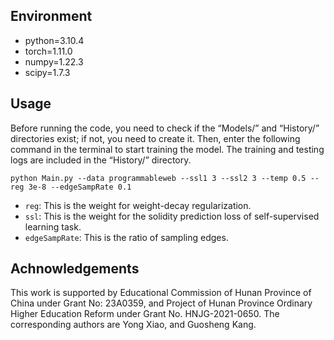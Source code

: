 ## Environment

* python=3.10.4
* torch=1.11.0
* numpy=1.22.3
* scipy=1.7.3

## Usage
Before running the code, you need to check if the “Models/” and “History/” directories exist; if not, you need to create it. Then, enter the following command in the terminal to start training the model. The training and testing logs are included in the “History/” directory.

```
python Main.py --data programmableweb --ssl1 3 --ssl2 3 --temp 0.5 --reg 3e-8 --edgeSampRate 0.1
```

* `reg`: This is the weight for weight-decay regularization.
* `ssl`: This is the weight for the solidity prediction loss of self-supervised learning task.
* `edgeSampRate`: This is the ratio of sampling edges.

## Achnowledgements
This work is supported by Educational Commission of Hunan Province of China under Grant No: 23A0359, and Project of Hunan Province Ordinary Higher Education Reform under Grant No. HNJG-2021-0650. The corresponding authors are Yong Xiao, and Guosheng Kang.
